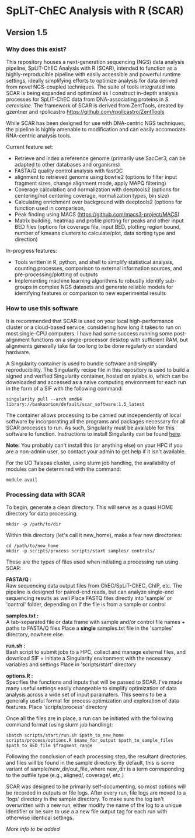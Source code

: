 # SpLiT-ChEC Analysis with R (SCAR)
## Version 1.5
### Why does this exist?

This repository houses a next-generation sequencing (NGS) data analysis pipeline, SpLiT-ChEC Analysis with R (SCAR), intended to function as a highly-reproducible pipeline with easily accessible and powerful runtime settings, ideally simplifying efforts to optimize analysis for data derived from novel NGS-coupled techniques. The suite of tools integrated into SCAR is being expanded and optimized as I construct in-depth analysis processes for SpLiT-ChEC data from DNA-associating proteins in *S. cerevisiae*. 
The framework of SCAR is derived from ZentTools, created by gzentner and rpolicastro https://github.com/rpolicastro/ZentTools

While SCAR has been designed for use with DNA-centric NGS techniques, the pipeline is highly amenable to modification and can easily accomodate RNA-centric analysis tools. 

Current feature set:
- Retrieve and index a reference genome (primarily use SacCer3, can be adapted to other databases and organisms)
- FASTA/Q quality control analysis with fastQC
- alignment to retrieved genome using bowtie2 (options to filter input fragment sizes, change alignment mode, apply MAPQ filtering)
- Coverage calculation and normalization with deeptools2 (options for centering/not centering coverage, normalization types, bin size)
- Calculating enrichment over background with deeptools2 (options for function used in comparison,  
- Peak finding using MACS (https://github.com/macs3-project/MACS)
- Matrix building, heatmap and profile plotting for peaks and other input BED files (options for coverage file, input BED, plotting region bound, number of kmeans clusters to calculate/plot, data sorting type and direction)

In-progress features:
- Tools written in R, python, and shell to simplify statistical analysis, counting processes, comparison to external information sources, and pre-processing/plotting of outputs
- Implementing machine learning algorithms to robustly identify sub-groups in complex NGS datasets and generate reliable models for identifying features or comparison to new experimental results

### How to use this software

It is recommended that SCAR is used on your local high-performance cluster or a cloud-based service, considering how long it takes to run on most single-CPU computers. I have had some success running some post-alignment functions on a single-processor desktop with sufficient RAM, but alignments generally take far too long to be done regularly on standard hardware.

A Singularity container is used to bundle software and simplify reproducibility. The Singularity recipe file in this repository is used to build a signed and verified Singularity container, hosted on sylabs.io, which can be downloaded and accessed as a naive computing environment for each run in the form of a SIF with the following command: 
```
singularity pull --arch amd64 library://banksorion/default/scar_software:1.5_latest
```
The container allows processing to be carried out independently of local software by incorporating all the programs and packages necessary for all SCAR processes to run. As such, Singularity must be available for this software to function. Instructions to install Singularity can be found [here](https://sylabs.io/guides/3.5/user-guide/quick_start.html#quick-installation-steps).  

**Note:** You probably can't install this (or anything else) on your HPC if you are a non-admin user, so contact your admin to get help if it isn't available.

For the UO Talapas cluster, using slurm job handling, the availability of modules can be determined with the command:
```
module avail
```

### Processing data with SCAR

To begin, generate a clean directory. This will serve as a quasi HOME directory for data processing.
```
mkdir -p /path/to/dir
```
Within this directory (let's call it new_home), make a few new directories:
```
cd /path/to/new_home
mkdir -p scripts/process scripts/start samples/ controls/
```
These are the types of files used when initiating a processing run using SCAR:

**FASTA/Q :**  
Raw sequencing data output files from ChEC/SpLiT-ChEC, ChIP, etc. The pipeline is designed for paired-end reads, but can analyze single-end sequencing results as well 
Place FASTQ files directly into 'sample' or 'control' folder, depending on if the file is from a sample or control 

**samples.txt :**  
A tab-separated file or data frame with sample and/or control file names + paths to FASTA/Q files 
Place a **single** samples.txt file in the 'samples' directory, nowhere else.

**run.sh :**  
Bash script to submit jobs to a HPC, collect and manage external files, and download SIF + initiate a Singularity environment with the necessary variables and settings
Place in 'scripts/start' directory

**options.R :**  
Specifies the functions and inputs that will be passed to SCAR. I've made many useful settings easily changeable to simplify optimization of data analysis across a wide set of input paramaters. This seems to be a generally useful format for process optimization and exploration of data features.
Place 'scripts/process' directory

Once all the files are in place, a run can be initiated with the following command format (using slurm job handling):
```
sbatch scripts/start/run.sh $path_to_new_home scripts/process/options.R $name_for_output $path_to_sample_files $path_to_BED_file $fragment_range
``` 
Following the conclusion of each processing step, the resultant directories and files will be found in the sample directory. By default, this is some variant of sample/new_dir/out_file, where new_dir is a term corresponding to the outfile type (e.g., aligned/, coverage/, etc.)

SCAR was designed to be primarily self-documenting, so most options will be recorded in outputs or file logs. After every run, file logs are moved to a 'logs' directory in the sample directory. To make sure the log isn't overwritten with a new run, either modify the name of the log to a unique identifier or be sure to use a a new file output tag for each run with otherwise identical settings.

*More info to be added*
